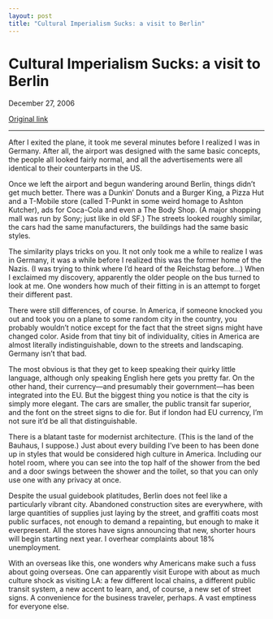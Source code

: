 ```yaml
---
layout: post
title: "Cultural Imperialism Sucks: a visit to Berlin"
---
```

Cultural Imperialism Sucks: a visit to Berlin
=============================================

December 27, 2006

[Original link](http://www.aaronsw.com/weblog/cultimp)

* * * * *

After I exited the plane, it took me several minutes before I realized I
was in Germany. After all, the airport was designed with the same basic
concepts, the people all looked fairly normal, and all the
advertisements were all identical to their counterparts in the US.

Once we left the airport and begun wandering around Berlin, things
didn’t get much better. There was a Dunkin’ Donuts and a Burger King, a
Pizza Hut and a T-Mobile store (called T-Punkt in some weird homage to
Ashton Kutcher), ads for Coca-Cola and even a The Body Shop. (A major
shopping mall was run by Sony; just like in old SF.) The streets looked
roughly similar, the cars had the same manufacturers, the buildings had
the same basic styles.

The similarity plays tricks on you. It not only took me a while to
realize I was in Germany, it was a while before I realized this was the
former home of the Nazis. (I was trying to think where I’d heard of the
Reichstag before…) When I exclaimed my discovery, apparently the older
people on the bus turned to look at me. One wonders how much of their
fitting in is an attempt to forget their different past.

There were still differences, of course. In America, if someone knocked
you out and took you on a plane to some random city in the country, you
probably wouldn’t notice except for the fact that the street signs might
have changed color. Aside from that tiny bit of individuality, cities in
America are almost literally indistinguishable, down to the streets and
landscaping. Germany isn’t that bad.

The most obvious is that they get to keep speaking their quirky little
language, although only speaking English here gets you pretty far. On
the other hand, their currency—and presumably their government—has been
integrated into the EU. But the biggest thing you notice is that the
city is simply more elegant. The cars are smaller, the public transit
far superior, and the font on the street signs to die for. But if london
had EU currency, I’m not sure it’d be all that distinguishable.

There is a blatant taste for modernist architecture. (This is the land
of the Bauhaus, I suppose.) Just about every building I’ve been to has
been done up in styles that would be considered high culture in America.
Including our hotel room, where you can see into the top half of the
shower from the bed and a door swings between the shower and the toilet,
so that you can only use one with any privacy at once.

Despite the usual guidebook platitudes, Berlin does not feel like a
particularly vibrant city. Abandoned construction sites are everywhere,
with large quantities of supplies just laying by the street, and
graffiti coats most public surfaces, not enough to demand a repainting,
but enough to make it everpresent. All the stores have signs announcing
that new, shorter hours will begin starting next year. I overhear
complaints about 18% unemployment.

With an overseas like this, one wonders why Americans make such a fuss
about going overseas. One can apparently visit Europe with about as much
culture shock as visiting LA: a few different local chains, a different
public transit system, a new accent to learn, and, of course, a new set
of street signs. A convenience for the business traveler, perhaps. A
vast emptiness for everyone else.
